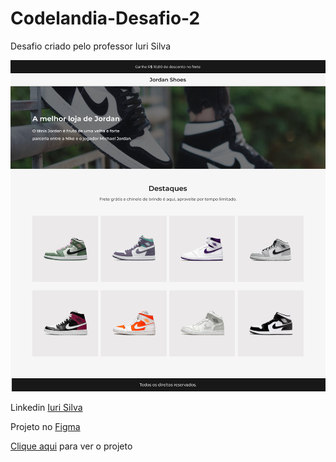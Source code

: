 # Codelandia-Desafio-2

Desafio criado pelo professor Iuri Silva

<img src="Shop - Home.png" />

Linkedin <a href="https://www.linkedin.com/in/iuricode/">Iuri Silva</a>

Projeto no <a href="https://www.figma.com/file/Yb9IBH56g7T1hdIyZ3BMNO/Desafios---Codel%C3%A2ndia?node-id=1883%3A2">Figma</a>


<a href="https://juliocesarj.github.io/Codelandia-Desafio-2/">Clique aqui</a> para ver o projeto
